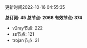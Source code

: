 更新时间2022-10-16 04:55:35

**总订阅: 45**
**总节点: 2066**
**有效节点: 374**
- v2ray节点: 222
- ss节点: 121
- trojan节点: 31

